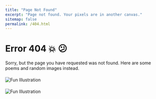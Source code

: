 ```yaml
---
title: "Page Not Found"
excerpt: "Page not found. Your pixels are in another canvas."
sitemap: false
permalink: /404.html
---
```


<script>
  document.addEventListener("DOMContentLoaded", function(event) { 
    var poems = [
      "In the grand code of life, we often search for a sign,\\nWhile loops of destiny, with our dreams entwine.\\nWith each iteration, experience we compile,\\nIn this beautiful chaos, let's embrace each trial.",
      "We're the phoenixes in data, rising from the flame,\\nThe more we're shaken, the more we claim.\\nIn life's grand network, we update our stance,\\nThriving in volatility, we dance the anti-fragile dance.",
      "We tune our lives like hyperparameters so neat,\\nSeeking the peak where joy and purpose meet.\\nAvoiding local maxima, the global we entice,\\nIn life's grand function, we seek the optimal slice.",
      "There once was a model so bright,\\nIt learned to play chess overnight.\\nWith each move it plots,\\nIt connects the dots,\\nTurning data into strategic might.",
      "Like qubits in flux, we balance our fate,\\nEntangled with choices, both small and great.\\nThe quantum of life, so robust and so strange,\\nTeaches resilience in every quantum change.",
      "In silicon dreams, neural networks aspire,\\nTo mimic the synapses' sparking fire.\\nLearning from patterns, so vast and so wild,\\nAkin to a wonder-filled, curious child.",
      "Recursion in life, a pattern so rife,\\nWe dive into loops, cutting through strife.\\nWith each recursive call, insights we glean,\\nUnfolding life's mysteries, previously unseen.",
      "A forest of decisions, random yet wise,\\nEach tree holds a secret, beneath its guise.\\nFrom entropy's embrace, wisdom does arise,\\nIn randomness, we find life's grandest prize.",
      "Down the slope of life, we glide with grace,\\nNavigating gradients, at our own pace.\\nAdjusting our steps, learning to be free,\\nToward the valley of knowledge, we descend with glee.",
      "Epochs in training, like chapters of time,\\nRefining our essence, rhythm and rhyme.\\nWith each forward pass, and each backward stride,\\nIn the grand epoch of life, we joyfully abide."
    ];

    var poem = poems[Math.floor(Math.random() * poems.length)];
    document.getElementById('poem').textContent = poem.replace("\\n", "\n");
  });
</script>

# Error 404 💥 😕

Sorry, but the page you have requested was not found. Here are some poems and random images instead. 

<div id="poem" style="white-space: pre-line; margin-bottom: 20px;"></div>



<!-- Display an image for fun -->
<img src="/assets/images/404fun1.jpeg" alt="Fun Illustration" style="margin-top: 20px; display: block; margin-left: auto; margin-right: auto;">
<!-- Or, alternatively, the second image -->
<img src="/assets/images/404fun2.jpeg" alt="Fun Illustration" style="margin-top: 20px; display: block; margin-left: auto; margin-right: auto;">

<!-- Easter Egg Trigger
<script>
  // Easter Egg example: Pressing up, up, down, down, left, right, left, right, b, a
  var keySequence = [38, 38, 40, 40, 37, 39, 37, 39, 66, 65];
  var currentIndex = 0;

  document.addEventListener('keydown', function(e) {
    if (e.keyCode === keySequence[currentIndex]) {
      currentIndex++;

      if (currentIndex === keySequence.length) {
        // Trigger something fun, like a secret page or a discount code
        window.location.href = '/secret-page'; // Replace with the actual secret page URL
        currentIndex = 0;
      }
    } else {
      currentIndex = 0;
    }
  });
</script> -->
